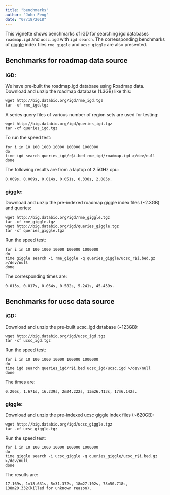 ```yaml
---
title: "benchmarks"
author: "John Feng"
date: "07/18/2018"
---
```


This vignette shows benchmarks of iGD for searching igd databases `roadmap.igd` and `ucsc.igd` with `igd search`. The corressponding benchmarks of [giggle](https://github.com/ryanlayer/giggle) index files `rme_giggle` and `ucsc_giggle` are also presented. 

## Benchmarks for roadmap data source

### iGD:
We have pre-built the roadmap.igd database using Roadmap data. Download and unzip the roadmap database (1.3GB) like this:
```
wget http://big.databio.org/igd/rme_igd.tgz
tar -xf rme_igd.tgz
```
A series query files of various number of region sets are used for testing:
```
wget http://big.databio.org/igd/queries_igd.tgz
tar -xf queries_igd.tgz
```
To run the speed test:
```
for i in 10 100 1000 10000 100000 1000000
do
time igd search queries_igd/r$i.bed rme_igd/roadmap.igd >/dev/null 
done
```
The following results are from a laptop of 2.5GHz cpu:
```
0.009s, 0.009s, 0.014s, 0.051s, 0.338s, 2.085s.
```
### giggle:
Download and unzip the pre-indexed roadmap giggle index files (~2.3GB) and queries:
```
wget http://big.databio.org/igd/rme_giggle.tgz
tar -xf rme_giggle.tgz
wget http://big.databio.org/igd/queries_giggle.tgz
tar -xf queries_giggle.tgz
```
Run the speed test:
```
for i in 10 100 1000 10000 100000 1000000
do
time giggle search -i rme_giggle -q queries_giggle/ucsc_r$i.bed.gz >/dev/null 
done
```
The corresponding times are:
```
0.013s, 0.017s, 0.064s, 0.582s, 5.241s, 45.439s.
``` 

## Benchmarks for ucsc data source

### iGD:
Download and unzip the pre-built ucsc_igd database (~123GB):
```
wget http://big.databio.org/igd/ucsc_igd.tgz
tar -xf ucsc_igd.tgz
```
Run the speed test:
```
for i in 10 100 1000 10000 100000 1000000
do
time igd search queries_igd/r$i.bed ucsc_igd/ucsc.igd >/dev/null 
done
```
The times are:
```
0.206s, 1.671s, 16.239s, 2m24.222s, 13m26.413s, 17m6.142s. 
```

### giggle:
Download and unzip the pre-indexed ucsc giggle index files (~620GB):
```
wget http://big.databio.org/igd/ucsc_giggle.tgz
tar -xf ucsc_giggle.tgz
```
Run the speed test:
```
for i in 10 100 1000 10000 100000 1000000
do
time giggle search -i ucsc_giggle -q queries_giggle/ucsc_r$i.bed.gz >/dev/null 
done
```
The results are:
```
17.169s, 1m18.631s, 5m31.372s, 18m27.102s, 73m50.718s, 138m20.332(killed for unknown reason).
```

